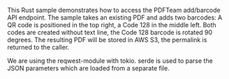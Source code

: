 This Rust sample demonstrates how to access the PDFTeam add/barcode API endpoint. The sample takes an existing PDF and adds two barcodes: A QR code is positioned in the top right, a Code 128 in the middle left. Both codes are created without text line, the Code 128 barcode is rotated 90 degrees. The resulting PDF will be stored in AWS S3, the permalink is returned to the caller.

We are using the reqwest-module with tokio. serde is used to parse the JSON parameters which are loaded from a separate file.

